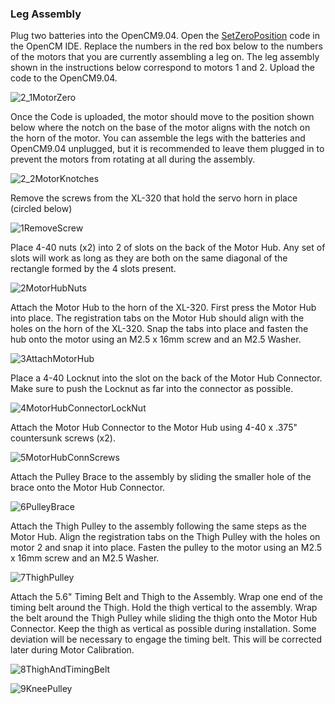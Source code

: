 ### Leg Assembly

Plug two batteries into the OpenCM9.04. Open the [SetZeroPosition](https://github.com/MiniQuad/robot/blob/master/Assembly%20Files/Assembly%20Code/SetZeroPosition.ino) code in the OpenCM IDE. Replace the numbers in the red box below to the numbers of the motors that you are currently assembling a leg on. The leg assembly shown in the instructions below correspond to motors 1 and 2. Upload the code to the OpenCM9.04. 

![2_1MotorZero](https://github.com/MiniQuad/robot/blob/master/Assembly%20Files/Assembly%20Images/2%20Leg%20Assembly/2_1MotorZero.PNG)

Once the Code is uploaded, the motor should move to the position shown below where the notch on the base of the motor aligns with the notch on the horn of the motor. You can assemble the legs with the batteries and OpenCM9.04 unplugged, but it is recommended to leave them plugged in to prevent the motors from rotating at all during the assembly.

![2_2MotorKnotches](https://github.com/MiniQuad/robot/blob/master/Assembly%20Files/Assembly%20Images/2%20Leg%20Assembly/2_2MotorKnotches.jpg)

Remove the screws from the XL-320 that hold the servo horn in place (circled below)

![1RemoveScrew](https://user-images.githubusercontent.com/69541527/90920506-6e29af00-e3b6-11ea-943d-a18cfbcd0f94.PNG)

Place 4-40 nuts (x2) into 2 of slots on the back of the Motor Hub. Any set of slots will work as long as they are both on the same diagonal of the rectangle formed by the 4 slots present.

![2MotorHubNuts](https://github.com/MiniQuad/robot/blob/master/Assembly%20Files/Assembly%20Images/2%20Leg%20Assembly/2MotorHubNuts.PNG)

Attach the Motor Hub to the horn of the XL-320. First press the Motor Hub into place. The registration tabs on the Motor Hub should align with the holes on the horn of the XL-320. Snap the tabs into place and fasten the hub onto the motor using an M2.5 x 16mm screw and an M2.5 Washer.

![3AttachMotorHub](https://github.com/MiniQuad/robot/blob/master/Assembly%20Files/Assembly%20Images/2%20Leg%20Assembly/3AttachMotorHub.PNG)

Place a 4-40 Locknut into the slot on the back of the Motor Hub Connector. Make sure to push the Locknut as far into the connector as possible.

![4MotorHubConnectorLockNut](https://github.com/MiniQuad/robot/blob/master/Assembly%20Files/Assembly%20Images/2%20Leg%20Assembly/4MotorHubConnectorLockNut.PNG)

Attach the Motor Hub Connector to the Motor Hub using 4-40 x .375" countersunk screws (x2). 

![5MotorHubConnScrews](https://github.com/MiniQuad/robot/blob/master/Assembly%20Files/Assembly%20Images/2%20Leg%20Assembly/5MotorHubConnScrews.PNG)

Attach the Pulley Brace to the assembly by sliding the smaller hole of the brace onto the Motor Hub Connector.

![6PulleyBrace](https://github.com/MiniQuad/robot/blob/master/Assembly%20Files/Assembly%20Images/2%20Leg%20Assembly/6PulleyBrace.PNG)

Attach the Thigh Pulley to the assembly following the same steps as the Motor Hub. Align the registration tabs on the Thigh Pulley with the holes on motor 2 and snap it into place. Fasten the pulley to the motor using an M2.5 x 16mm screw and an M2.5 Washer.

![7ThighPulley](https://github.com/MiniQuad/robot/blob/master/Assembly%20Files/Assembly%20Images/2%20Leg%20Assembly/7ThighPulley.PNG)

Attach the 5.6" Timing Belt and Thigh to the Assembly. Wrap one end of the timing belt around the Thigh. Hold the thigh vertical to the assembly. Wrap the belt around the Thigh Pulley while sliding the thigh onto the Motor Hub Connector. Keep the thigh as vertical as possible during installation. Some deviation will be necessary to engage the timing belt. This will be corrected later during Motor Calibration.

![8ThighAndTimingBelt](https://github.com/MiniQuad/robot/blob/master/Assembly%20Files/Assembly%20Images/2%20Leg%20Assembly/8ThighAndTimingBelt.PNG)


![9KneePulley](https://github.com/MiniQuad/robot/blob/master/Assembly%20Files/Assembly%20Images/2%20Leg%20Assembly/9KneePulley.PNG)
